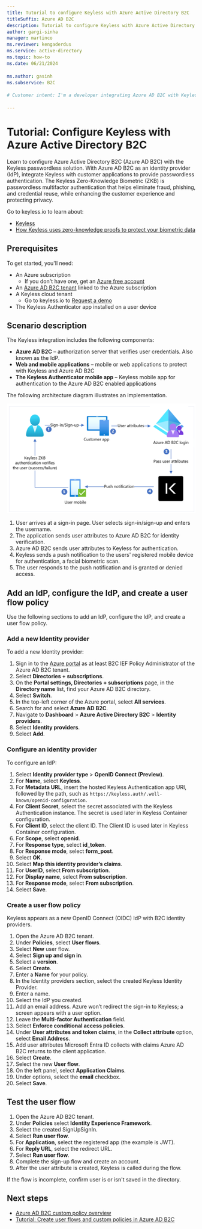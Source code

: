 ```yaml
---
title: Tutorial to configure Keyless with Azure Active Directory B2C
titleSuffix: Azure AD B2C
description: Tutorial to configure Keyless with Azure Active Directory B2C for passwordless authentication 
author: gargi-sinha
manager: martinco
ms.reviewer: kengaderdus
ms.service: active-directory
ms.topic: how-to
ms.date: 06/21/2024

ms.author: gasinh
ms.subservice: B2C

# Customer intent: I'm a developer integrating Azure AD B2C with Keyless for passwordless authentication. I need to configure Keyless with Azure AD B2C, so I can provide a secure and convenient passwordless authentication experience for my customer applications.

---
```


# Tutorial: Configure Keyless with Azure Active Directory B2C

Learn to configure Azure Active Directory B2C (Azure AD B2C) with the Keyless passwordless solution. With Azure AD B2C as an identity provider (IdP), integrate Keyless with customer applications to provide passwordless authentication. The Keyless Zero-Knowledge Biometric (ZKB) is passwordless multifactor authentication that helps eliminate fraud, phishing, and credential reuse, while enhancing the customer experience and protecting privacy.

Go to keyless.io to learn about: 

* [Keyless](https://keyless.io/)
* [How Keyless uses zero-knowledge proofs to protect your biometric data](https://keyless.io/blog/post/how-keyless-uses-zero-knowledge-proofs-to-protect-your-biometric-data)

## Prerequisites

To get started, you'll need:

* An Azure subscription 
  * If you don't have one, get an [Azure free account](https://azure.microsoft.com/free/)
* An [Azure AD B2C tenant](./tutorial-create-tenant.md) linked to the Azure subscription
* A Keyless cloud tenant
  * Go to keyless.io to [Request a demo](https://keyless.io/demo-request)
* The Keyless Authenticator app installed on a user device

## Scenario description

The Keyless integration includes the following components:

* **Azure AD B2C** – authorization server that verifies user credentials. Also known as the IdP.
* **Web and mobile applications** – mobile or web applications to protect with Keyless and Azure AD B2C
* **The Keyless Authenticator mobile app** – Keyless mobile app for authentication to the Azure AD B2C enabled applications

The following architecture diagram illustrates an implementation.

   ![Image shows Keyless architecture diagram](./media/partner-keyless/keyless-architecture-diagram.png)

1. User arrives at a sign-in page. User selects sign-in/sign-up and enters the username.
2. The application sends user attributes to Azure AD B2C for identity verification.
3. Azure AD B2C sends user attributes to Keyless for authentication.
4. Keyless sends a push notification to the users' registered mobile device for authentication, a facial biometric scan.
5. The user responds to the push notification and is granted or denied access.

## Add an IdP, configure the IdP, and create a user flow policy

Use the following sections to add an IdP, configure the IdP, and create a user flow policy.

### Add a new Identity provider

To add a new Identity provider:

1. Sign in to the [Azure portal](https://portal.azure.com/#home) as at least B2C IEF Policy Administrator of the Azure AD B2C tenant. 
2. Select **Directories + subscriptions**.
3. On the **Portal settings, Directories + subscriptions** page, in the **Directory name** list, find your Azure AD B2C directory.
4. Select **Switch**.
5. In the top-left corner of the Azure portal, select **All services**.
6. Search for and select **Azure AD B2C**.
7. Navigate to **Dashboard** > **Azure Active Directory B2C** > **Identity providers**.
8. Select **Identity providers**.
9. Select **Add**.

### Configure an identity provider

To configure an IdP:

1. Select **Identity provider type** > **OpenID Connect (Preview)**.
2. For **Name**, select **Keyless**.
3. For **Metadata URL**, insert the hosted Keyless Authentication app URI, followed by the path, such as `https://keyless.auth/.well-known/openid-configuration`.
4. For **Client Secret**, select the secret associated with the Keyless Authentication instance. The secret is used later in Keyless Container configuration.
5. For **Client ID**, select the client ID. The Client ID is used later in Keyless Container configuration.
6. For **Scope**, select **openid**.
7. For **Response type**, select **id_token**.
8. For **Response mode**, select **form_post**.
9. Select **OK**.
10. Select **Map this identity provider’s claims**.
11. For **UserID**, select **From subscription**.
12. For **Display name**, select **From subscription**.
13. For **Response mode**, select **From subscription**.
14. Select **Save**.

### Create a user flow policy

Keyless appears as a new OpenID Connect (OIDC) IdP with B2C identity providers.

1. Open the Azure AD B2C tenant.
2. Under **Policies**, select **User flows**.
3. Select **New** user flow.
4. Select **Sign up and sign in**.
5. Select a **version**.
6. Select **Create**.
7. Enter a **Name** for your policy.
8. In the Identity providers section, select the created Keyless Identity Provider.
9. Enter a name.
10. Select the IdP you created.
11. Add an email address. Azure won’t redirect the sign-in to Keyless; a screen appears with a user option.
12. Leave the **Multi-factor Authentication** field.
13. Select **Enforce conditional access policies**.
14. Under **User attributes and token claims**, in the **Collect attribute** option, select **Email Address**. 
15. Add user attributes Microsoft Entra ID collects with claims Azure AD B2C returns to the client application.
16. Select **Create**.
17. Select the new **User flow**.
18. On the left panel, select **Application Claims**. 
19. Under options, select the **email** checkbox.
20. Select **Save**.

## Test the user flow

1. Open the Azure AD B2C tenant.
2. Under **Policies** select **Identity Experience Framework**.
3. Select the created SignUpSignIn.
4. Select **Run user flow**.
5. For **Application**, select the registered app (the example is JWT).
6. For **Reply URL**, select the redirect URL.
7. Select **Run user flow**.
8. Complete the sign-up flow and create an account.
9. After the user attribute is created, Keyless is called during the flow. 

If the flow is incomplete, confirm user is or isn't saved in the directory.

## Next steps

* [Azure AD B2C custom policy overview](./custom-policy-overview.md)
* [Tutorial: Create user flows and custom policies in Azure AD B2C](tutorial-create-user-flows.md?pivots=b2c-custom-policy)
